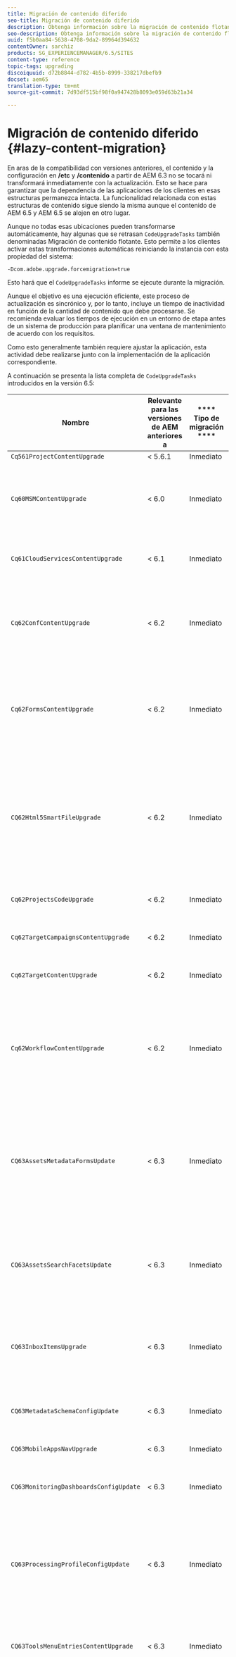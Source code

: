 ```yaml
---
title: Migración de contenido diferido
seo-title: Migración de contenido diferido
description: Obtenga información sobre la migración de contenido flotante en AEM 6.4.
seo-description: Obtenga información sobre la migración de contenido flotante en AEM 6.4.
uuid: f5b0aa84-5638-4708-9da2-89964d394632
contentOwner: sarchiz
products: SG_EXPERIENCEMANAGER/6.5/SITES
content-type: reference
topic-tags: upgrading
discoiquuid: d72b8844-d782-4b5b-8999-338217dbefb9
docset: aem65
translation-type: tm+mt
source-git-commit: 7d93df515bf98f0a947428b8093e059d63b21a34

---
```



# Migración de contenido diferido {#lazy-content-migration}

En aras de la compatibilidad con versiones anteriores, el contenido y la configuración en **/etc** y **/contenido** a partir de AEM 6.3 no se tocará ni transformará inmediatamente con la actualización. Esto se hace para garantizar que la dependencia de las aplicaciones de los clientes en esas estructuras permanezca intacta. La funcionalidad relacionada con estas estructuras de contenido sigue siendo la misma aunque el contenido de AEM 6.5 y AEM 6.5 se alojen en otro lugar.

Aunque no todas esas ubicaciones pueden transformarse automáticamente, hay algunas que se retrasan `CodeUpgradeTasks` también denominadas Migración de contenido flotante. Esto permite a los clientes activar estas transformaciones automáticas reiniciando la instancia con esta propiedad del sistema:

```shell
-Dcom.adobe.upgrade.forcemigration=true
```

Esto hará que el `CodeUpgradeTasks` informe se ejecute durante la migración.

Aunque el objetivo es una ejecución eficiente, este proceso de actualización es sincrónico y, por lo tanto, incluye un tiempo de inactividad en función de la cantidad de contenido que debe procesarse. Se recomienda evaluar los tiempos de ejecución en un entorno de etapa antes de un sistema de producción para planificar una ventana de mantenimiento de acuerdo con los requisitos.

Como esto generalmente también requiere ajustar la aplicación, esta actividad debe realizarse junto con la implementación de la aplicación correspondiente.

A continuación se presenta la lista completa de `CodeUpgradeTasks` introducidos en la versión 6.5:

| **Nombre** | **Relevante** **para las versiones de AEM anteriores a** | **** Tipo de migración **** | **Detalles** |
|---|---|---|---|
| `Cq561ProjectContentUpgrade` | &lt; 5.6.1 | Inmediato |  |
| `Cq60MSMContentUpgrade` | &lt; 6.0 | Inmediato | Detecta todos los elementos `LiveRelationShips` de los `VersionStorage` que se han eliminado y agrega la propiedad de exclusión al elemento principal |
| `Cq61CloudServicesContentUpgrade` | &lt; 6.1 | Inmediato | Reestructura cloudservices para una configuración segura de forma predeterminada |
| `Cq62ConfContentUpgrade` | &lt; 6.2 | Inmediato | Quita la vinculación basada en propiedades de **/content** a **/conf** (reemplazada por el mecanismo OSGi), genera la configuración OSGi correspondiente |
| `Cq62FormsContentUpgrade` | &lt; 6.2 | Inmediato | Debido a que merge_preserve maneja la regla de denegación segura de forma predeterminada, invalida los permisos dados, lo que provoca la necesidad de reordenar al actualizar |
| `CQ62Html5SmartFileUpgrade` | &lt; 6.2 | Inmediato | Detecta los componentes que utilizan el widget Html5SmartFile, busca los usos del componente en el contenido y reestructura la persistencia, moviendo el binario un nivel hacia abajo y no almacenándolo en el nivel del componente. |
| `Cq62ProjectsCodeUpgrade` | &lt; 6.2 | Inmediato | Mueve proyectos de estilo antiguo de **/etc/proyectos** a **/contenido/proyectos** |
| `Cq62TargetCampaignsContentUpgrade` | &lt; 6.2 | Inmediato | Introduce una capa de contenedor en la jerarquía (Áreas) y ajusta las referencias. |
| `Cq62TargetContentUpgrade` | &lt; 6.2 | Inmediato | Define nombres de ubicación fijos para los componentes de destino. |
| `Cq62WorkflowContentUpgrade` | &lt; 6.2 | Inmediato | Transformación compleja de modelos de flujo de trabajo anteriores a estructuras, instancias y notificaciones de la versión 6.2, que luego se combinan desde la ubicación de copia de seguridad desde **/var/backup** |
| `CQ63AssetsMetadataFormsUpdate` | &lt; 6.3 | Inmediato | Mueve recursos, esquemas de metadatos personalizados y perfiles de procesamiento de **/aplicaciones** a **/conf** y traduce los esquemas de metadatos y los formularios de perfiles de metadatos de coral2 a coral3. |
| `CQ63AssetsSearchFacetsUpdate` | &lt; 6.3 | Inmediato | Mueve recursos y facetas de búsqueda personalizadas de **/aplicaciones** a **/conf** y traduce los formularios de esquemas de metadatos y perfiles de metadatos de coral2 a coral3. |
| `CQ63InboxItemsUpgrade` | &lt; 6.3 | Inmediato | Actualiza la bandeja de entradaElementos para ordenar los elementos de la bandeja de entrada (ajuste de metadatos para una ordenación eficaz) |
| `CQ63MetadataSchemaConfigUpdate` | &lt; 6.3 | Inmediato | Ajusta la propiedad metadataSchema de la carpeta reemplazando las rutas relativas a **/conf** en lugar de **/apps** |
| `CQ63MobileAppsNavUpgrade` | &lt; 6.3 | Inmediato | Ajuste de la estructura de navegación |
| `CQ63MonitoringDashboardsConfigUpdate` | &lt; 6.3 | Inmediato | Mueve configuraciones personalizadas para los tableros de supervisión desde **/libs** y **/apps** |
| `CQ63ProcessingProfileConfigUpdate` | &lt; 6.3 | Inmediato | Traduce la propiedad processingProfile (utilizada hasta 6.1) en Assets para que coincida con la estructura 6.3 y posterior. También ajusta las rutas relativas del perfil a **/conf** en lugar de **/apps**. |
| `CQ63ToolsMenuEntriesContentUpgrade` | &lt; 6.3 | Inmediato | Tarea de actualización que elimina las entradas de menú obsoletas de CRXDE Lite y de la consola web en caso de una actualización. |
| `CQ64CommunitiesConfigsCleanupTask` | &lt; 6.3 | Retrasado | Moviendo configuraciones de nube SRP, configuraciones de palabras de observación de la comunidad, limpiadores **/etc/social** y/ **/etc/habilitación** (cualquier referencia y datos debe ajustarse cuando se ejecute la migración diferida; ninguna parte de la aplicación debe depender de esta estructura). |
| `CQ64LegacyCloudSettingsCleanupTask` | &lt; 6.4 | Retrasado | Limpia **/etc/cloudsettings** (que contiene la configuración de ContextHub). La configuración se migra automáticamente en el primer acceso. En caso de que se inicie la migración de contenido diferido junto con la actualización, esta configuración de contenido en **/etc/cloudsettings** debe conservarse mediante paquete antes de la actualización y reinstalarse para que se inicie la transformación implícita, junto con la posterior desinstalación del paquete después de la finalización. |
| `CQ64UsersTitleFixTask` | &lt; 6.4 | Retrasado | Ajusta la estructura de título heredado al título en el nodo de perfil de usuario. |
| `CQ64CommerceMigrationTask` | &lt; 6.4 | Retrasado | Migrar contenido comercial de **/etc/commerce** a **/var/commerce**. Durante la migración, el contenido se mueve y las referencias al contenido movido se actualizan para reflejar la nueva ubicación. |
| `CQ65DMMigrationTask` | &lt; 6.5 | Retrasado | Migrar la configuración del catálogo heredado y la configuración de los servicios de nube de medios dinámicos de **/etc** a **/conf** |
| `CQ65LegacyClientlibsCleanupTask` | &lt; 6.5 | Retrasado | Limpiar clientes heredados existentes en **/etc/clientlibs** |
